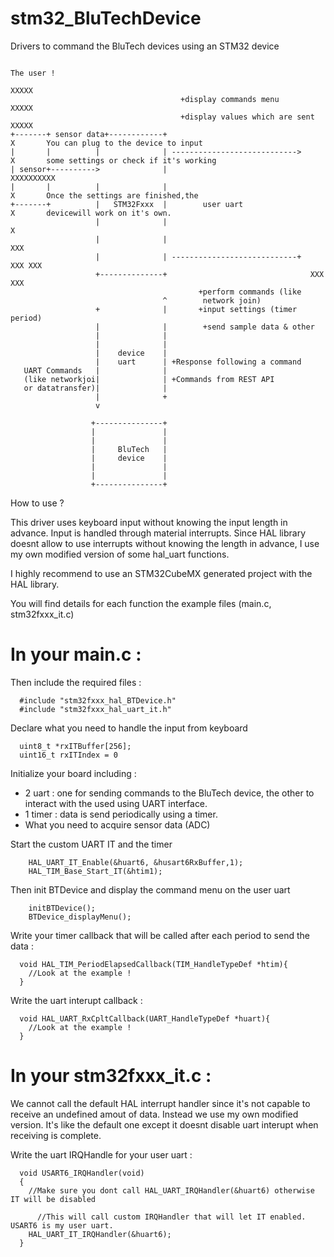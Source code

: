 # stm32_BluTechDevice
Drivers to command the BluTech devices using an STM32 device

                                                                        The user !
                                                                          XXXXX
                                          +display commands menu          XXXXX
                                          +display values which are sent  XXXXX
    +-------+ sensor data+------------+                                     X       You can plug to the device to input
    |       |          |              | ---------------------------->       X       some settings or check if it's working
    | sensor+---------->              |                                 XXXXXXXXXX
    |       |          |              |                                     X       Once the settings are finished,the
    +-------+          |   STM32Fxxx  |        user uart                    X       devicewill work on it's own.
                       |              |                                     X
                       |              |                                    XXX
                       |              | ----------------------------+    XXX XXX
                       +--------------+                                XXX     XXX
                                              +perform commands (like
                                      ^        network join)
                       +              |       +input settings (timer period) 
                       |              |        +send sample data & other
                       |              |
                       |              |
                       |    device    |
                       |    uart      | +Response following a command
       UART Commands   |              |
       (like networkjoi|              | +Commands from REST API
       or datatransfer)|              |
                       |              +
                       v

                      +---------------+
                      |               |
                      |               |
                      |     BluTech   |
                      |     device    |
                      |               |
                      |               |
                      +---------------+


How to use ? 

This driver uses keyboard input without knowing the input length in advance. Input is handled through material interrupts. Since HAL library doesnt allow to use interrupts without knowing the length in advance, I use my own modified version of some hal_uart functions.

I highly recommend to use an STM32CubeMX generated project with the HAL library.

You will find details for each function the example files (main.c, stm32fxxx_it.c)


# In your main.c : 


  
Then include the required files : 

      #include "stm32fxxx_hal_BTDevice.h" 
      #include "stm32fxxx_hal_uart_it.h"


Declare what you need to handle the input from keyboard

      uint8_t *rxITBuffer[256];
      uint16_t rxITIndex = 0

Initialize your board including : 
  - 2 uart : one for sending commands to the BluTech device, the other to interact with the used using UART interface.
  - 1 timer : data is send periodically using a timer. 
  - What you need to acquire sensor data (ADC)

Start the custom UART IT and the timer

      	HAL_UART_IT_Enable(&huart6, &husart6RxBuffer,1);
      	HAL_TIM_Base_Start_IT(&htim1);


Then init BTDevice and display the command menu on the user uart
    
        initBTDevice();
    	BTDevice_displayMenu();


Write your timer callback that will be called after each period to send the data : 

      void HAL_TIM_PeriodElapsedCallback(TIM_HandleTypeDef *htim){
        //Look at the example ! 
      }


Write the uart interupt callback : 

      void HAL_UART_RxCpltCallback(UART_HandleTypeDef *huart){
        //Look at the example ! 
      }



# In your stm32fxxx_it.c : 

We cannot call the default HAL interrupt handler since it's not capable to receive an undefined amout of data. Instead we use my own modified version. It's like the default one except it doesnt disable uart interupt when receiving is complete.


Write the uart IRQHandle for your user uart : 

      void USART6_IRQHandler(void)
      {
        //Make sure you dont call HAL_UART_IRQHandler(&huart6) otherwise IT will be disabled
      
          //This will call custom IRQHandler that will let IT enabled. USART6 is my user uart.
      	HAL_UART_IT_IRQHandler(&huart6);
      }

